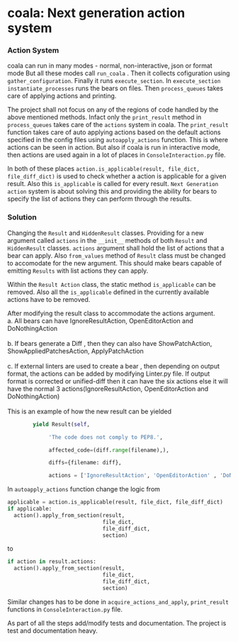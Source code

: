 # coala: Next generation action system

### Action System

coala can run in many modes - normal, non-interactive, json or format mode But all these modes call `run_coala` . Then it collects cofiguration using `gather_configuration`. Finally it runs `execute_section`.  In `execute_section`  `instantiate_processes` runs the bears on files. Then `process_queues` takes care of applying actions and printing. 

The project shall not focus on any of the regions of code handled by the above mentioned methods. 
Infact only the `print_result` method in `process_queues` takes care of the `actions` system in coala.  The `print_result` function takes care of auto applying actions based on the default actions specified in the config files using `autoapply_actions` function. This is where actions can be seen in action. But also if coala is run in interactive mode, then actions are used again in a lot of places in `ConsoleInteraction.py` file. 

In both of these places `action.is_applicable(result, file_dict, file_diff_dict)` is used to check whether a action is applicable for a given result. Also this `is_applicable` is called for every result. `Next Generation action` system is about solving this and providing the ability for bears to specify the list of actions they can perform through the results.


### Solution

Changing the `Result` and `HiddenResult` classes. Providing for a new argument called `actions` in the `__init__` methods of both `Result` and `HiddenResult` classes. `actions` argument shall hold the list of actions that a bear can apply. Also `from_values` method of `Result` class must be changed to accomodate for the new argument. This should make bears capable of emitting `Results` with list actions they can apply.

Within the `Result Action` class, the static method `is_applicable` can be removed. Also all the `is_applicable` defined in the currently available actions have to be removed. 

After modifying the result class to accommodate the actions argument.<br>
  a. All bears can have IgnoreResultAction, OpenEditorAction and DoNothingAction<br><br>
  b. If bears generate a Diff , then they can also have ShowPatchAction, ShowAppliedPatchesAction, ApplyPatchAction<br><br>
  c. If external linters are used to create a bear , then depending on output format, the actions can be added by modifying        Linter.py file.  If output format is corrected or unified-diff then it can have the six actions else it will have the          normal 3 actions(IgnoreResultAction, OpenEditorAction and DoNothingAction)<br><br>
     This is an example of how the new result can be yielded
     
```python
        yield Result(self,

             'The code does not comply to PEP8.',

             affected_code=(diff.range(filename),),

             diffs={filename: diff},

             actions = ['IgnoreResultAction', 'OpenEditorAction' , 'DoNothingAction', 'ApplyPatchAction', 'ShowPatchAction',  'ShowAppliedPatchesAction'])
```

In `autoapply_actions` function change the logic from 
  ```python
  applicable = action.is_applicable(result, file_dict, file_diff_dict)
  if applicable:
    action().apply_from_section(result,
                                file_dict,
                                file_diff_dict,
                                section)
  ```

to 
  ```python 
  if action in result.actions:
    action().apply_from_section(result,
                                file_dict,
                                file_diff_dict,
                                section)
  ```
Similar changes has to be done in `acquire_actions_and_apply`, `print_result` functions in `ConsoleInteraction.py` file. 

As part of all the steps add/modify tests and documentation. The project is test and documentation heavy.
